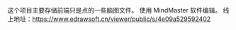 这个项目主要存储前端只是点的一些脑图文件。 使用 MindMaster 软件编辑。
线上地址：https://www.edrawsoft.cn/viewer/public/s/4e09a529592402
